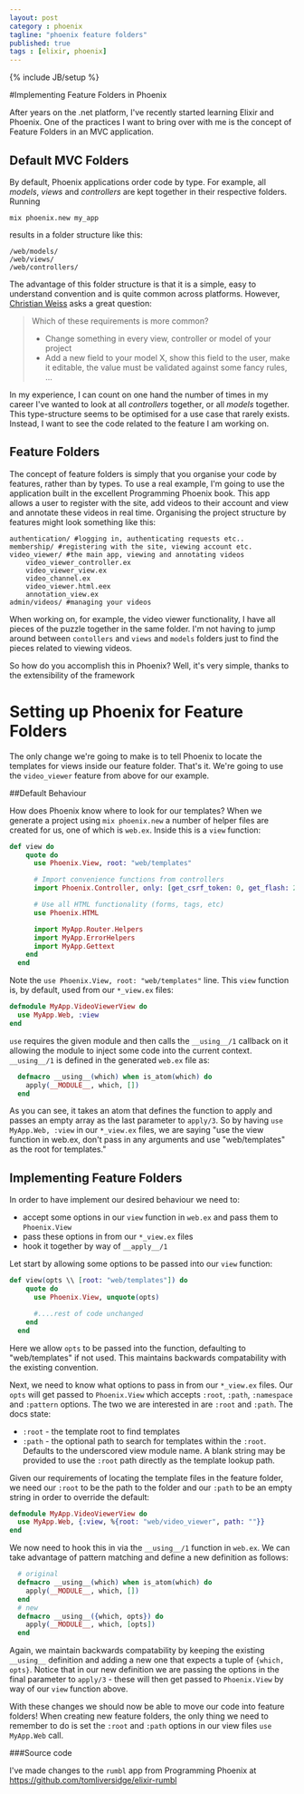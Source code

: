 ```yaml
---
layout: post
category : phoenix
tagline: "phoenix feature folders"
published: true
tags : [elixir, phoenix]
---
```

{% include JB/setup %}

#Implementing Feature Folders in Phoenix

After years on the .net platform, I've recently started learning Elixir and Phoenix. One of the practices I want to bring over with me 
is the concept of Feature Folders in an MVC application.

## Default MVC Folders 

By default, Phoenix applications order code by type. For example, all _models_, _views_ and _controllers_ are kept together in their respective folders. Running

	mix phoenix.new my_app
	
results in a folder structure like this:

	/web/models/
	/web/views/
	/web/controllers/

The advantage of this folder structure is that it is a simple, easy to understand convention and is quite common across platforms. However,  [Christian Weiss](http://www.chwe.at/2014/04/introducing-the-asp.net-mvc-feature-folders-project-structure) asks a great question:

> Which of these requirements is more common?
> 
> * Change something in every view, controller or model of your project
> * Add a new field to your model X, show this field to the user, make it editable, the value must be validated against some fancy rules, …

In my experience, I can count on one hand the number of times in my career I've wanted to look at all _controllers_ together, or all _models_ together. This type-structure seems to be optimised for a use case that rarely exists. Instead, I want to see the code related to the feature I am working on. 

## Feature Folders

The concept of feature folders is simply that you organise your code by features, rather than by types. To use a real example, I'm going to use the application built in the excellent Programming Phoenix book. This app allows a user to register with the site, add videos to their account and view and annotate these videos in real time. 
Organising the project structure by features might look something like this:

	authentication/ #logging in, authenticating requests etc..
	membership/ #registering with the site, viewing account etc.
	video_viewer/ #the main app, viewing and annotating videos
		video_viewer_controller.ex
		video_viewer_view.ex
		video_channel.ex
		video_viewer.html.eex
		annotation_view.ex
	admin/videos/ #managing your videos

When working on, for example, the video viewer functionality, I have  all pieces of the puzzle together in the same folder. I'm not having to jump around between `contollers` and `views` and `models` folders just to find the pieces related to viewing videos. 

So how do you accomplish this in Phoenix? Well, it's very simple, thanks to the extensibility of the framework

# Setting up Phoenix for Feature Folders

The only change we're going to make is to tell Phoenix to locate the templates for views inside our feature folder. That's it. We're going to use the `video_viewer` feature from above for our example.

##Default Behaviour

How does Phoenix know where to look for our templates? When we generate a project using `mix phoenix.new` a number of helper files are created for us, one of which is `web.ex`. Inside this is a `view` function:

``` elixir
def view do
    quote do
      use Phoenix.View, root: "web/templates"

      # Import convenience functions from controllers
      import Phoenix.Controller, only: [get_csrf_token: 0, get_flash: 2, view_module: 1]

      # Use all HTML functionality (forms, tags, etc)
      use Phoenix.HTML

      import MyApp.Router.Helpers
      import MyApp.ErrorHelpers
      import MyApp.Gettext
    end
  end
```

Note the `use Phoenix.View, root: "web/templates"` line. This `view` function is, by default, used from our `*_view.ex` files:

``` elixir
defmodule MyApp.VideoViewerView do
  use MyApp.Web, :view
end
```
`use` requires the given module and then calls the `__using__/1` callback on it allowing the module to inject some code into the current context. `__using__/1` is defined in the generated `web.ex` file as:

``` elixir
  defmacro __using__(which) when is_atom(which) do
    apply(__MODULE__, which, [])
  end
```
As you can see, it takes an atom that defines the function to apply and passes an empty array as the last parameter to `apply/3`. So by having `use MyApp.Web, :view` in our `*_view.ex` files, we are saying "use the view function in web.ex, don't pass in any arguments and use "web/templates" as the root for templates."

## Implementing Feature Folders 

In order to have implement our desired behaviour we need to:

* accept some options in our `view` function in `web.ex` and pass them to `Phoenix.View`
* pass these options in from our `*_view.ex` files
* hook it together by way of `__apply__/1`

Let start by allowing some options to be passed into our `view` function:

``` elixir
def view(opts \\ [root: "web/templates"]) do
    quote do
      use Phoenix.View, unquote(opts)

      #....rest of code unchanged
    end
  end
```

Here we allow `opts` to be passed into the function, defaulting to "web/templates" if not used. This maintains backwards compatability with the existing convention. 

Next, we need to know what options to pass in from our `*_view.ex` files.  Our `opts` will get passed to `Phoenix.View` which accepts `:root`, `:path`, `:namespace` and `:pattern` options. The two we are interested in are `:root` and `:path`. The docs state:

* `:root` - the template root to find templates
* `:path` - the optional path to search for templates within the `:root`. Defaults to the underscored view module name. A blank string may be provided to use the `:root` path directly as the template lookup path.

Given our requirements of locating the template files in the feature folder, we need our `:root` to be the path to the folder and our `:path` to be an empty string in order to override the default:

``` elixir
defmodule MyApp.VideoViewerView do
  use MyApp.Web, {:view, %{root: "web/video_viewer", path: ""}}
end
```

We now need to hook this in via the `__using__/1` function in `web.ex`. We can take advantage of pattern matching and define a new definition as follows:

``` elixir
  # original
  defmacro __using__(which) when is_atom(which) do
    apply(__MODULE__, which, [])
  end
  # new
  defmacro __using__({which, opts}) do
    apply(__MODULE__, which, [opts])
  end
```
Again, we maintain backwards compatability by keeping the existing `__using__` definition and adding a new one that expects a tuple of `{which, opts}`. Notice that in our new definition we are passing the options in the final parameter to `apply/3` - these will then get passed to `Phoenix.View` by way of our `view` function above. 

With these changes we should now be able to move our code into feature folders! When creating new feature folders, the only thing we need to remember to do is set the `:root` and `:path` options in our view files `use MyApp.Web` call.


###Source code

I've made changes to the `rumbl` app from Programming Phoenix at https://github.com/tomliversidge/elixir-rumbl 
